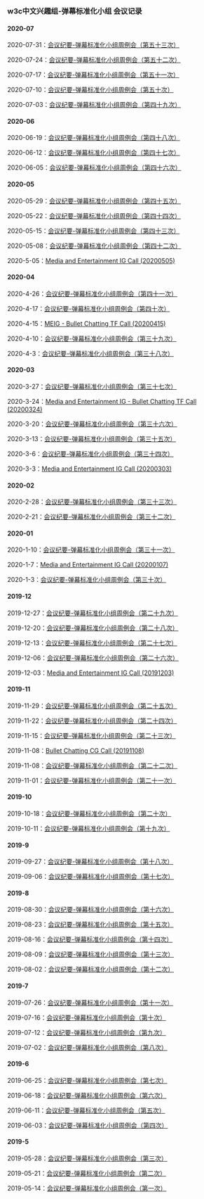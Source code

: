 ### w3c中文兴趣组-弹幕标准化小组 会议记录

#### 2020-07

2020-07-31：[会议纪要-弹幕标准化小组周例会（第五十三次）](https://docs.qq.com/doc/DUkN0c2p0UHZpQ0tE)

2020-07-24：[会议纪要-弹幕标准化小组周例会（第五十二次）](https://docs.qq.com/doc/DUmNLT1pGc0pRZmpv)

2020-07-17：[会议纪要-弹幕标准化小组周例会（第五十一次）](https://docs.qq.com/doc/DUmFmRVRRekp2T3Rl)

2020-07-10：[会议纪要-弹幕标准化小组周例会（第五十次）](https://docs.qq.com/doc/DUnVDaXVNQ1BpWXBj)

2020-07-03：[会议纪要-弹幕标准化小组周例会（第四十九次）](https://docs.qq.com/doc/DUmxPS05VbXJqdlhV)


#### 2020-06

2020-06-19：[会议纪要-弹幕标准化小组周例会（第四十八次）](https://docs.qq.com/doc/DUkdpeW1vWlRLdm9F)

2020-06-12：[会议纪要-弹幕标准化小组周例会（第四十七次）](https://docs.qq.com/doc/DUmNWWXJmVGlmTnRr)

2020-06-05：[会议纪要-弹幕标准化小组周例会（第四十六次）](https://docs.qq.com/doc/DUnRoYWJhRURTQ2FB)


#### 2020-05

2020-05-29：[会议纪要-弹幕标准化小组周例会（第四十五次）](https://docs.qq.com/doc/DUldQVVp0WFRkSndy)

2020-05-22：[会议纪要-弹幕标准化小组周例会（第四十四次）](https://docs.qq.com/doc/DUnFYcFNUSGJKYkFo)

2020-05-15：[会议纪要-弹幕标准化小组周例会（第四十三次）](https://docs.qq.com/doc/DUlRhRk92ck1kZXdW)

2020-05-08：[会议纪要-弹幕标准化小组周例会（第四十二次）](https://docs.qq.com/doc/DUkxiTWZpaGtTcWhQ)

2020-5-05：[Media and Entertainment IG Call (20200505)](https://www.w3.org/2020/05/05-me-minutes.html#item03)


#### 2020-04

2020-4-26：[会议纪要-弹幕标准化小组周例会（第四十一次）](https://docs.qq.com/doc/DUk11cnBobUZEZVRB)

2020-4-17：[会议纪要-弹幕标准化小组周例会（第四十次）](https://docs.qq.com/doc/DUnJpaWloVWp6T1Jw)

2020-4-15：[MEIG - Bullet Chatting TF Call (20200415)](https://www.w3.org/2020/04/15-bullet-minutes.html)

2020-4-10：[会议纪要-弹幕标准化小组周例会（第三十九次）](https://docs.qq.com/doc/DUlprSXJ1ZnVDa2V1)

2020-4-3：[会议纪要-弹幕标准化小组周例会（第三十八次）](https://docs.qq.com/doc/DUndkTkdGYkJwRE1X)


#### 2020-03

2020-3-27：[会议纪要-弹幕标准化小组周例会（第三十七次）](https://docs.qq.com/doc/DUklveUZQeFB5ZW1z)

2020-3-24：[Media and Entertainment IG - Bullet Chatting TF Call (20200324)](https://www.w3.org/2020/03/24-me-minutes.html)

2020-3-20：[会议纪要-弹幕标准化小组周例会（第三十六次）](https://docs.qq.com/doc/DUnVBbWpLaUJYbXFv)

2020-3-13：[会议纪要-弹幕标准化小组周例会（第三十五次）](https://docs.qq.com/doc/DUkZNdkVmeVpHcUZ4)

2020-3-6：[会议纪要-弹幕标准化小组周例会（第三十四次）](https://docs.qq.com/doc/DUndDa0xSbU9venZu)

2020-3-3：[Media and Entertainment IG Call (20200303)](https://www.w3.org/2020/03/03-me-minutes.html#item03)


#### 2020-02


2020-2-28：[会议纪要-弹幕标准化小组周例会（第三十三次）](https://docs.qq.com/doc/DUllnaXlMS05PUXJQ)

2020-2-21：[会议纪要-弹幕标准化小组周例会（第三十二次）](https://docs.qq.com/doc/DUkpzZVdGRHhIcE5C)


#### 2020-01

2020-1-10：[会议纪要-弹幕标准化小组周例会（第三十一次）](https://docs.qq.com/doc/DUmNGb0t2U2JnYmVt)

2020-1-7：[Media and Entertainment IG Call (20200107)](https://www.w3.org/2020/01/07-me-minutes.html)

2020-1-3：[会议纪要-弹幕标准化小组周例会（第三十次）](https://docs.qq.com/doc/DUlRQcWp5TFl4bE51)


#### 2019-12

2019-12-27：[会议纪要-弹幕标准化小组周例会（第二十九次）](https://docs.qq.com/doc/DUkhTeVhuU3pnUENY)

2019-12-20：[会议纪要-弹幕标准化小组周例会（第二十八次）](https://docs.qq.com/doc/DUmlwZHJWUkZQeFFM)

2019-12-13：[会议纪要-弹幕标准化小组周例会（第二十七次）](https://docs.qq.com/doc/DUmJiRHlzeXFSUG92)

2019-12-06：[会议纪要-弹幕标准化小组周例会（第二十六次）](https://docs.qq.com/doc/DUnlKT2diWFVjeFNJ)

2019-12-03：[Media and Entertainment IG Call (20191203)](https://www.w3.org/2019/12/03-me-minutes.html#item02)


#### 2019-11


2019-11-29：[会议纪要-弹幕标准化小组周例会（第二十五次）](https://docs.qq.com/doc/DUmhwWmxLQXdCbk1x)

2019-11-22：[会议纪要-弹幕标准化小组周例会（第二十四次）](https://docs.qq.com/doc/DUlNTV3ZLQmNObFNE)

2019-11-15：[会议纪要-弹幕标准化小组周例会（第二十三次）](https://docs.qq.com/doc/DUmhGSmFMbnVBaUtr)

2019-11-08：[Bullet Chatting CG Call (20191108)](https://www.w3.org/2019/11/08-bullet-chatting-minutes.html)

2019-11-08：[会议纪要-弹幕标准化小组周例会（第二十二次）](https://docs.qq.com/doc/DUnFlWk5Zd0ZyYk9I)

2019-11-01：[会议纪要-弹幕标准化小组周例会（第二十一次）](https://docs.qq.com/doc/DVUV4VlB1YmtPa3VZ)

#### 2019-10

2019-10-18：[会议纪要-弹幕标准化小组周例会（第二十次）](https://docs.qq.com/doc/DUkpDaVlCcmpYRU1V)

2019-10-11：[会议纪要-弹幕标准化小组周例会（第十九次）](https://docs.qq.com/doc/DTHBZYmp4TmdNbFRa)

#### 2019-9

2019-09-27：[会议纪要-弹幕标准化小组周例会（第十八次）](https://docs.qq.com/doc/DUmJmUlNHWVZhSkhm)

2019-09-06：[会议纪要-弹幕标准化小组周例会（第十七次）](https://docs.qq.com/doc/DUmxkS1ZqVUVwSGlo)

#### 2019-8

2019-08-30：[会议纪要-弹幕标准化小组周例会（第十六次）](https://docs.qq.com/doc/DUkJ2WGtjemJZUkJx)

2019-08-23：[会议纪要-弹幕标准化小组周例会（第十五次）](https://docs.qq.com/doc/DUnNReHJkbHdmTkJT)

2019-08-16：[会议纪要-弹幕标准化小组周例会（第十四次）](https://docs.qq.com/doc/DUlVCUk1WV2l3YXd3)

2019-08-09：[会议纪要-弹幕标准化小组周例会（第十三次）](https://docs.qq.com/doc/DUmVwZHhtaHZsU0ls)

2019-08-02：[会议纪要-弹幕标准化小组周例会（第十二次）](https://docs.qq.com/doc/DUmdjd09sQWxyZE5o)

#### 2019-7

2019-07-26：[会议纪要-弹幕标准化小组周例会（第十一次）](https://docs.qq.com/doc/DUnlseXFYRVp2elp5)

2019-07-16：[会议纪要-弹幕标准化小组周例会（第十次）](https://docs.qq.com/doc/DUmxsaGRucEN6ZU5n)

2019-07-12：[会议纪要-弹幕标准化小组周例会（第九次）](https://docs.qq.com/doc/DUklaYkN5UFdUTGxk)

2019-07-02：[会议纪要-弹幕标准化小组周例会（第八次）](https://docs.qq.com/doc/DUmZjUXdLakxqbWt4)


#### 2019-6

2019-06-25：[会议纪要-弹幕标准化小组周例会（第七次）](https://docs.qq.com/doc/DUnRtRUVrUGF3dVlm)

2019-06-18：[会议纪要-弹幕标准化小组周例会（第六次）](https://docs.qq.com/doc/DUnJsRlNZcHN3cWJH)

2019-06-11：[会议纪要-弹幕标准化小组周例会（第五次）](https://docs.qq.com/doc/DUnJSZ3psZWpYdndL)

2019-06-03：[会议纪要-弹幕标准化小组周例会（第四次）](https://docs.qq.com/doc/DUmJEVGhFQWJidlBN)



#### 2019-5

2019-05-28：[会议纪要-弹幕标准化小组周例会（第三次）](https://docs.qq.com/doc/DUkt2WFZKTFBPRHRi)

2019-05-21：[会议纪要-弹幕标准化小组周例会（第二次）](https://docs.qq.com/doc/DUkxOdnJGempSTFJl)

2019-05-14：[会议纪要-弹幕标准化小组周例会（第一次）](https://docs.qq.com/doc/DUk16aHFwU2RFbEla)









